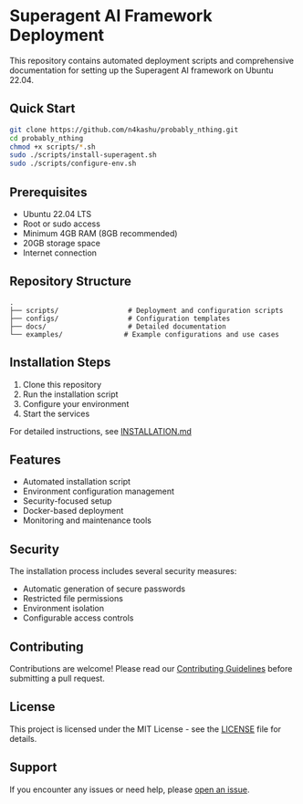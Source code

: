 # Superagent AI Framework Deployment

This repository contains automated deployment scripts and comprehensive documentation for setting up the Superagent AI framework on Ubuntu 22.04.

## Quick Start

```bash
git clone https://github.com/n4kashu/probably_nthing.git
cd probably_nthing
chmod +x scripts/*.sh
sudo ./scripts/install-superagent.sh
sudo ./scripts/configure-env.sh
```

## Prerequisites

- Ubuntu 22.04 LTS
- Root or sudo access
- Minimum 4GB RAM (8GB recommended)
- 20GB storage space
- Internet connection

## Repository Structure

```
.
├── scripts/                 # Deployment and configuration scripts
├── configs/                 # Configuration templates
├── docs/                    # Detailed documentation
└── examples/               # Example configurations and use cases
```

## Installation Steps

1. Clone this repository
2. Run the installation script
3. Configure your environment
4. Start the services

For detailed instructions, see [INSTALLATION.md](docs/INSTALLATION.md)

## Features

- Automated installation script
- Environment configuration management
- Security-focused setup
- Docker-based deployment
- Monitoring and maintenance tools

## Security

The installation process includes several security measures:
- Automatic generation of secure passwords
- Restricted file permissions
- Environment isolation
- Configurable access controls

## Contributing

Contributions are welcome! Please read our [Contributing Guidelines](CONTRIBUTING.md) before submitting a pull request.

## License

This project is licensed under the MIT License - see the [LICENSE](LICENSE) file for details.

## Support

If you encounter any issues or need help, please [open an issue](https://github.com/n4kashu/probably_nthing/issues).
